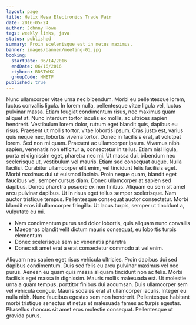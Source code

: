 ```yaml
---
layout: page
title: Helix Mesa Electronics Trade Fair
date: 2016-05-24
author: Johnny Howe
tags: weekly links, java
status: published
summary: Proin scelerisque est in metus maximus.
banner: images/banner/meeting-01.jpg
booking:
  startDate: 06/14/2016
  endDate: 06/16/2016
  ctyhocn: BDSTWHX
  groupCode: HMETF
published: true
---
```

Nunc ullamcorper vitae urna nec bibendum. Morbi eu pellentesque lorem, luctus convallis ligula. In lorem nulla, pellentesque vitae ligula vel, luctus pulvinar massa. Etiam feugiat condimentum risus, nec maximus quam aliquet at. Nunc interdum tortor iaculis ex mollis, ac ultrices sapien hendrerit. Vestibulum lorem dolor, rutrum eget blandit quis, dapibus eu risus. Praesent ut mollis tortor, vitae lobortis ipsum. Cras justo est, varius quis neque nec, lobortis viverra tortor. Donec in facilisis erat, at volutpat lorem. Sed non mi quam. Praesent ac ullamcorper ipsum. Vivamus nibh sapien, venenatis non efficitur a, consectetur in tellus. Etiam nisl ligula, porta et dignissim eget, pharetra nec mi. Ut massa dui, bibendum nec scelerisque ut, vestibulum vel mauris.
Etiam sed consequat augue. Nulla facilisi. Curabitur ullamcorper elit enim, vel tincidunt felis facilisis eget. Morbi maximus dui ut euismod lacinia. Proin neque quam, blandit eget faucibus vel, semper cursus diam. Donec ullamcorper at sapien sed dapibus. Donec pharetra posuere ex non finibus. Aliquam eu sem sit amet arcu pulvinar dapibus. Ut in risus eget tellus semper scelerisque. Nam auctor tristique tempus. Pellentesque consequat auctor consectetur. Morbi blandit eros id ullamcorper fringilla. Ut lacus turpis, semper ut tincidunt a, vulputate eu mi.

* Nam condimentum purus sed dolor lobortis, quis aliquam nunc convallis
* Maecenas blandit velit dictum mauris consequat, eu lobortis turpis elementum
* Donec scelerisque sem ac venenatis pharetra
* Donec sit amet erat a erat consectetur commodo at vel enim.

Aliquam nec sapien eget risus vehicula ultricies. Proin dapibus dui sed dapibus condimentum. Duis sed felis eu arcu pulvinar maximus vel nec purus. Aenean eu quam quis massa aliquam tincidunt non ac felis. Morbi facilisis eget massa in dignissim. Mauris mollis malesuada est. Ut molestie urna a quam tempus, porttitor finibus dui accumsan. Duis ullamcorper sem vel vehicula congue. Mauris sodales erat at ullamcorper iaculis. Integer eu nulla nibh. Nunc faucibus egestas sem non hendrerit. Pellentesque habitant morbi tristique senectus et netus et malesuada fames ac turpis egestas. Phasellus rhoncus sit amet eros molestie consequat. Pellentesque ut gravida purus.
